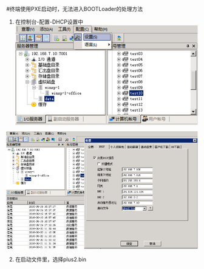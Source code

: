 #终端使用PXE启动时，无法进入BOOTLoader的处理方法
1. 在控制台-配置-DHCP设置中
![](/assets/111-1.png)



![](/assets/111-2.png)








2. 在启动文件里，选择plus2.bin